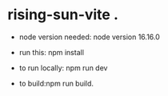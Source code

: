 # rising-sun-vite .


- node version needed:
node version 16.16.0

- run this:
npm install

- to run locally:
npm run dev


- to build:npm run build.
